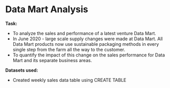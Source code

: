 # Data Mart Analysis

**Task:**
  * To analyze the sales and performance of a latest venture Data Mart. 
  * In June 2020 - large scale supply changes were made at Data Mart. All Data Mart products now use sustainable packaging methods in every single step from the farm all the way to the customer. 
  * To quantify the impact of this change on the sales performance for Data Mart and its separate business areas.

**Datasets used:**
  * Created weekly sales data table using CREATE TABLE 



